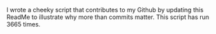 I wrote a cheeky script that contributes to my Github by updating this ReadMe to illustrate why more than commits matter. This script has run 3665 times.